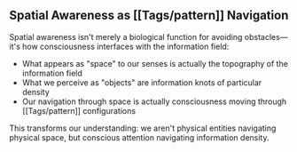 ## Spatial Awareness as [[Tags/pattern]] Navigation

Spatial awareness isn't merely a biological function for avoiding obstacles—it's how consciousness interfaces with the information field:

- What appears as "space" to our senses is actually the topography of the information field
- What we perceive as "objects" are information knots of particular density
- Our navigation through space is actually consciousness moving through [[Tags/pattern]] configurations

This transforms our understanding: we aren't physical entities navigating physical space, but conscious attention navigating information density.